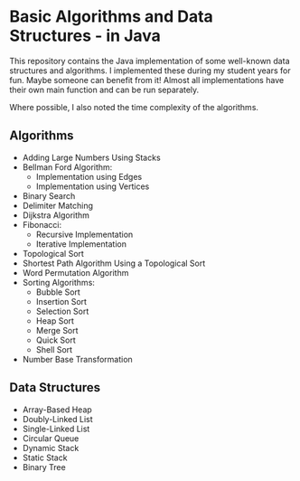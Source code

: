 # Basic Algorithms and Data Structures - in Java
This repository contains the Java implementation of some well-known data structures and algorithms.
I implemented these during my student years for fun. Maybe someone can benefit from it! 
Almost all implementations have their own main function and can be run separately.

Where possible, I also noted the time complexity of the algorithms.

## Algorithms
* Adding Large Numbers Using Stacks
* Bellman Ford Algorithm:
    * Implementation using Edges
    * Implementation using Vertices
* Binary Search 
* Delimiter Matching
* Dijkstra Algorithm
* Fibonacci:
    * Recursive Implementation
    * Iterative Implementation
* Topological Sort 
* Shortest Path Algorithm Using a Topological Sort
* Word Permutation Algorithm
* Sorting Algorithms:
    * Bubble Sort
    * Insertion Sort
    * Selection Sort
    * Heap Sort
    * Merge Sort
    * Quick Sort
    * Shell Sort
* Number Base Transformation

## Data Structures
* Array-Based Heap
* Doubly-Linked List
* Single-Linked List
* Circular Queue
* Dynamic Stack
* Static Stack
* Binary Tree

    
